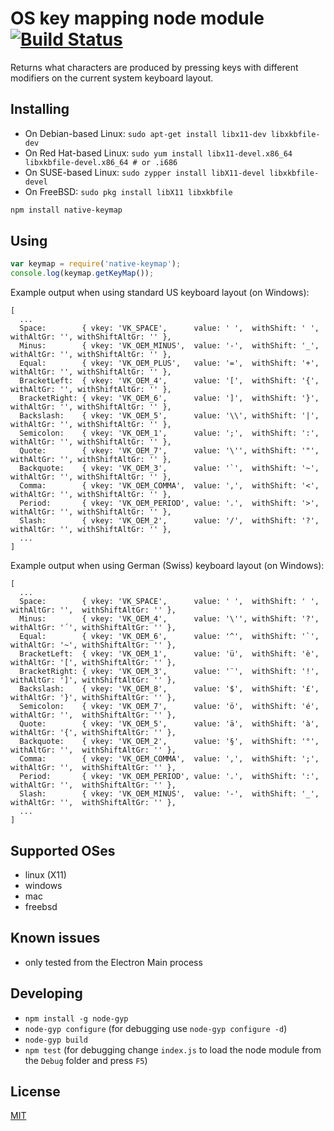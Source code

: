 # OS key mapping node module [![Build Status](https://dev.azure.com/ms/node-native-keymap/_apis/build/status/microsoft.node-native-keymap?branchName=master)](https://dev.azure.com/ms/node-native-keymap/_build/latest?definitionId=138&branchName=master)
Returns what characters are produced by pressing keys with different modifiers on the current system keyboard layout.

## Installing

* On Debian-based Linux: `sudo apt-get install libx11-dev libxkbfile-dev`
* On Red Hat-based Linux: `sudo yum install libx11-devel.x86_64 libxkbfile-devel.x86_64 # or .i686`
* On SUSE-based Linux: `sudo zypper install libX11-devel libxkbfile-devel`
* On FreeBSD: `sudo pkg install libX11 libxkbfile`

```sh
npm install native-keymap
```

## Using

```javascript
var keymap = require('native-keymap');
console.log(keymap.getKeyMap());
```

Example output when using standard US keyboard layout (on Windows):
```
[
  ...
  Space:        { vkey: 'VK_SPACE',      value: ' ',  withShift: ' ', withAltGr: '', withShiftAltGr: '' },
  Minus:        { vkey: 'VK_OEM_MINUS',  value: '-',  withShift: '_', withAltGr: '', withShiftAltGr: '' },
  Equal:        { vkey: 'VK_OEM_PLUS',   value: '=',  withShift: '+', withAltGr: '', withShiftAltGr: '' },
  BracketLeft:  { vkey: 'VK_OEM_4',      value: '[',  withShift: '{', withAltGr: '', withShiftAltGr: '' },
  BracketRight: { vkey: 'VK_OEM_6',      value: ']',  withShift: '}', withAltGr: '', withShiftAltGr: '' },
  Backslash:    { vkey: 'VK_OEM_5',      value: '\\', withShift: '|', withAltGr: '', withShiftAltGr: '' },
  Semicolon:    { vkey: 'VK_OEM_1',      value: ';',  withShift: ':', withAltGr: '', withShiftAltGr: '' },
  Quote:        { vkey: 'VK_OEM_7',      value: '\'', withShift: '"', withAltGr: '', withShiftAltGr: '' },
  Backquote:    { vkey: 'VK_OEM_3',      value: '`',  withShift: '~', withAltGr: '', withShiftAltGr: '' },
  Comma:        { vkey: 'VK_OEM_COMMA',  value: ',',  withShift: '<', withAltGr: '', withShiftAltGr: '' },
  Period:       { vkey: 'VK_OEM_PERIOD', value: '.',  withShift: '>', withAltGr: '', withShiftAltGr: '' },
  Slash:        { vkey: 'VK_OEM_2',      value: '/',  withShift: '?', withAltGr: '', withShiftAltGr: '' },
  ...
]
```

Example output when using German (Swiss) keyboard layout (on Windows):
```
[
  ...
  Space:        { vkey: 'VK_SPACE',      value: ' ',  withShift: ' ', withAltGr: '',  withShiftAltGr: '' },
  Minus:        { vkey: 'VK_OEM_4',      value: '\'', withShift: '?', withAltGr: '´', withShiftAltGr: '' },
  Equal:        { vkey: 'VK_OEM_6',      value: '^',  withShift: '`', withAltGr: '~', withShiftAltGr: '' },
  BracketLeft:  { vkey: 'VK_OEM_1',      value: 'ü',  withShift: 'è', withAltGr: '[', withShiftAltGr: '' },
  BracketRight: { vkey: 'VK_OEM_3',      value: '¨',  withShift: '!', withAltGr: ']', withShiftAltGr: '' },
  Backslash:    { vkey: 'VK_OEM_8',      value: '$',  withShift: '£', withAltGr: '}', withShiftAltGr: '' },
  Semicolon:    { vkey: 'VK_OEM_7',      value: 'ö',  withShift: 'é', withAltGr: '',  withShiftAltGr: '' },
  Quote:        { vkey: 'VK_OEM_5',      value: 'ä',  withShift: 'à', withAltGr: '{', withShiftAltGr: '' },
  Backquote:    { vkey: 'VK_OEM_2',      value: '§',  withShift: '°', withAltGr: '',  withShiftAltGr: '' },
  Comma:        { vkey: 'VK_OEM_COMMA',  value: ',',  withShift: ';', withAltGr: '',  withShiftAltGr: '' },
  Period:       { vkey: 'VK_OEM_PERIOD', value: '.',  withShift: ':', withAltGr: '',  withShiftAltGr: '' },
  Slash:        { vkey: 'VK_OEM_MINUS',  value: '-',  withShift: '_', withAltGr: '',  withShiftAltGr: '' },
  ...
]
```

## Supported OSes
 * linux (X11)
 * windows
 * mac
 * freebsd

## Known issues
 * only tested from the Electron Main process

## Developing
 * `npm install -g node-gyp`
 * `node-gyp configure` (for debugging use `node-gyp configure -d`)
 * `node-gyp build`
 * `npm test` (for debugging change `index.js` to load the node module from the `Debug` folder and press `F5`)

## License
[MIT](https://github.com/Microsoft/node-native-keymap/blob/master/License.txt)
